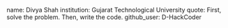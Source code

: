 name: Divya Shah
institution: Gujarat Technological University
quote: First, solve the problem. Then, write the code.
github_user: D-HackCoder
